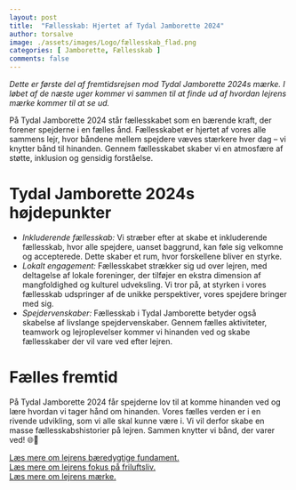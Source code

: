 ```yaml
---
layout: post
title:  "Fællesskab: Hjertet af Tydal Jamborette 2024"
author: torsalve
image: ./assets/images/Logo/fællesskab_flad.png
categories: [ Jamborette, Fællesskab ]
comments: false
---
```


*Dette er første del af fremtidsrejsen mod Tydal Jamborette 2024s mærke. I løbet af de næste uger kommer vi sammen til at finde ud af hvordan lejrens mærke kommer til at se ud.*

På Tydal Jamborette 2024 står fællesskabet som en bærende kraft, der forener spejderne i en fælles ånd. Fællesskabet er hjertet af vores alle sammens lejr, hvor båndene mellem spejdere væves stærkere hver dag – vi knytter bånd til hinanden. Gennem fællesskabet skaber vi en atmosfære af støtte, inklusion og gensidig forståelse.

# Tydal Jamborette 2024s højdepunkter
- *Inkluderende fællesskab:* Vi stræber efter at skabe et inkluderende fællesskab, hvor alle spejdere, uanset baggrund, kan føle sig velkomne og accepterede. Dette skaber et rum, hvor forskellene bliver en styrke.
- *Lokalt engagement:* Fællesskabet strækker sig ud over lejren, med deltagelse af lokale foreninger, der tilføjer en ekstra dimension af mangfoldighed og kulturel udveksling. Vi tror på, at styrken i vores fællesskab udspringer af de unikke perspektiver, vores spejdere bringer med sig.
- *Spejdervenskaber:* Fællesskab i Tydal Jamborette betyder også skabelse af livslange spejdervenskaber. Gennem fælles aktiviteter, teamwork og lejroplevelser kommer vi hinanden ved og skabe fællesskaber der vil vare ved efter lejren.

# Fælles fremtid
På Tydal Jamborette 2024 får spejderne lov til at komme hinanden ved og lære hvordan vi tager hånd om hinanden. Vores fælles verden er i en rivende udvikling, som vi alle skal kunne være i. Vi vil derfor skabe en masse fællesskabshistorier på lejren. Sammen knytter vi bånd, der varer ved! 🌐🤝 
<!-- #TydalJamborette2024 #FælleskabetsKraft #ViKnytterBånd -->


[Læs mere om lejrens bæredygtige fundament.](/om-bæredygtighed)<br>
[Læs mere om lejrens fokus på friluftsliv.](/om-friluftsliv)<br>
[Læs mere om lejrens mærke.](/om-mærket)

